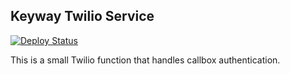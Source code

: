 ## Keyway Twilio Service

[![Deploy Status](https://github.com/evanpurkhiser/keyway-twilio/workflows/deploy/badge.svg)](https://github.com/evanpurkhiser/keyway-twilio/actions?query=workflow%3Adeploy)

This is a small Twilio function that handles callbox authentication.
